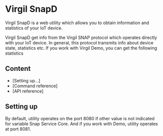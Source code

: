 # Virgil SnapD
Virgil SnapD is a web utility which allows you to obtain information and statistics of your IoT device.

Virgil SnapD get info from the Virgil SNAP protocol which operates directly with your IoT device. In general, this protocol transmits info about device state, statistics etc. If you work with Virgil Demo, you can get the following statistics




## Content
- [Setting up...]
- [Command reference]
- [API reference]

## Setting up

By default, utility operates on the port 8080 if other value is not indicated for variable Snap Service Core. And if you work with Demo, utility operates at port 8081.
